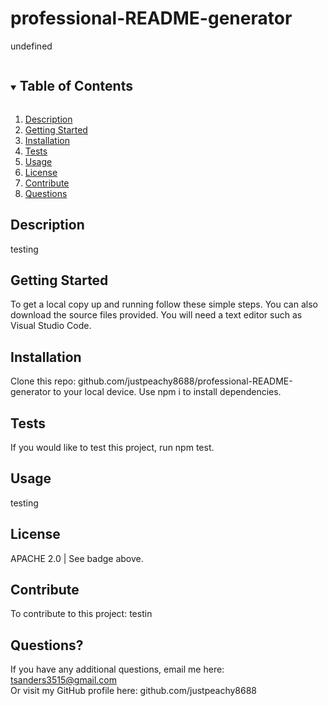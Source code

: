 
# professional-README-generator

undefined

<details open="open">
<summary><h2 style="display: inline-block">Table of Contents</h2></summary>
<ol>
<li>
<a href="#description">Description</a>
</li>
<li>
<a href="#getting-started">Getting Started</a>
</li>
<li>
<a href="#installation">Installation</a>
</li>
<li>
<a href="#tests">Tests</a>
</li>
<li>
<a href="#usage">Usage</a>
</li>
<li>
<a href="#license">License</a>
</li>
<li>
<a href="#contribute">Contribute</a>
</li>
<li>
<a href="#questions">Questions</a>
</li>
</ol>
</details>

## Description

testing

## Getting Started

To get a local copy up and running follow these simple steps. You can also download the source files provided. You will need a text editor such as Visual Studio Code.

## Installation

Clone this repo: github.com/justpeachy8688/professional-README-generator to your local device. Use npm i to install dependencies.

## Tests

If you would like to test this project, run npm test.

## Usage

testing

## License

APACHE 2.0 | See badge above.

## Contribute

To contribute to this project: testin

## Questions?

If you have any additional questions, email me here: tsanders3515@gmail.com
<br>Or visit my GitHub profile here: github.com/justpeachy8688

